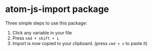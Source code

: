 # atom-js-import package

Three simple steps to use this package:

1. Click any variable in your file
2. Press `cmd + shift + i`
3. Import is now copied to your clipboard. (press `cmd + v` to paste it)

